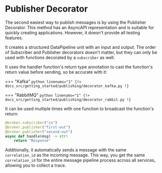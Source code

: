 # Publisher Decorator

The second easiest way to publish messages is by using the Publisher Decorator. This method has an AsyncAPI representation and is suitable for quickly creating applications. However, it doesn't provide all testing features.

It creates a structured DataPipeline unit with an input and output. The order of Subscriber and Publisher decorators doesn't matter, but they can only be used with functions decorated by a `subscriber` as well.

It uses the handler function's return type annotation to cast the function's return value before sending, so be accurate with it:

=== "Kafka"
    ```python linenums="1"
    {!> docs_src/getting_started/publishing/decorator_kafka.py !}
    ```

=== "RabbitMQ"
    ```python linenums="1"
    {!> docs_src/getting_started/publishing/decorator_rabbit.py !}
    ```

It can be used multiple times with one function to broadcast the function's return:

```python
@broker.subscriber("in")
@broker.publisher("first-out")
@broker.publisher("second-out")
async def handle(msg) -> str:
    return "Response"
```

Additionally, it automatically sends a message with the same `correlation_id` as the incoming message. This way, you get the same `correlation_id` for the entire message pipeline process across all services, allowing you to collect a trace.
